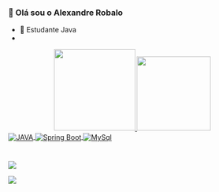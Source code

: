 ### 👋 Olá sou o Alexandre Robalo


- 🌱 Estudante Java
- 
<div align="center">
  <a href="https://github.com/alexandrerobalo">
  <img height="165em" src="https://github-readme-stats.vercel.app/api?username=alexandrerobalo&show_icons=true&theme=dark&include_all_commits=true&count_private=true"/>
  <img height="150em" src="https://github-readme-stats.vercel.app/api/top-langs/?username=alexandrerobalo&layout=compact&langs_count=7&theme=dark"/>
</div>
  

 <div style="display: inline_block">
  <img align="center" alt="JAVA" src=https://img.shields.io/badge/Java-ED8B00?style=for-the-badge&logo=java&logoColor=white />
    <img align="center" alt="Spring Boot" src=https://img.shields.io/badge/Spring-6DB33F?style=for-the-badge&logo=spring&logoColor=white />
   <img align="center" alt="MySql" src=https://img.shields.io/badge/MySQL-005C84?style=for-the-badge&logo=mysql&logoColor=white />
 
   </div><br/>
  
  ###
  
  <a href = "mailto:xandirsilva64@gmail.com"><img src="https://img.shields.io/badge/-Gmail-%23333?style=for-the-badge&logo=gmail&logoColor=white" target="_blank"></a>

  <a href="https://wa.me/qr/ZCKS6TIOZEG4P1" target="_blank"><img src="https://img.shields.io/badge/WhatsApp-25D366?style=for-the-badge&logo=whatsapp&logoColor=white" target="_blank"></a> 
  

  
